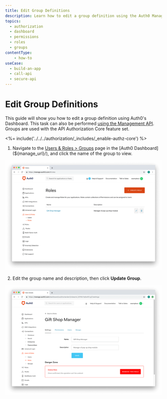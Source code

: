 ```yaml
---
title: Edit Group Definitions
description: Learn how to edit a group definition using the Auth0 Management Dashboard. For use with Auth0's API Authorization Core feature set.
topics:
  - authorization
  - dashboard
  - permissions
  - roles
  - groups
contentType: 
    - how-to
useCase:
  - build-an-app
  - call-api
  - secure-api
---
```

# Edit Group Definitions

This guide will show you how to edit a group definition using Auth0's Dashboard. This task can also be performed [using the Management API](/api/management/guides/groups/edit-group-definitions). Groups are used with the API Authorization Core feature set.

<%= include('../../../authorization/_includes/_enable-authz-core') %>

1. Navigate to the [Users & Roles > Groups](${manage_url}/#/groups) page in the [Auth0 Dashboard](${manage_url}/), and click the name of the group to view.

![Select Group](/media/articles/authorization/role-list.png)

2. Edit the group name and description, then click **Update Group**.

![Edit Group Definition](/media/articles/authorization/role-def-settings.png)